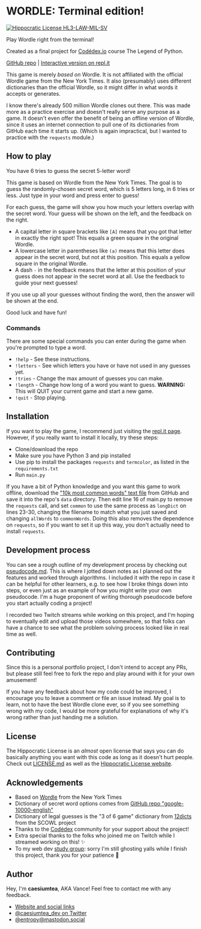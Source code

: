 # WORDLE: Terminal edition! 
[![Hippocratic License HL3-LAW-MIL-SV](https://img.shields.io/static/v1?label=Hippocratic%20License&message=HL3-LAW-MIL-SV&labelColor=5e2751&color=bc8c3d)](https://firstdonoharm.dev/version/3/0/law-mil-sv.html)

Play Wordle right from the terminal!

Created as a final project for [Codédex.io](https://www.codedex.io/) course The Legend of Python.

[GitHub repo](https://github.com/caesiumtea/wordle-cli) | [Interactive version on repl.it](https://replit.com/@caesiumtea/wordle-cli)

This game is merely *based on* Wordle. It is not affiliated with the official Wordle game from the New York Times. It also (presumably) uses different dictionaries than the official Wordle, so it might differ in what words it accepts or generates.

I know there's already 500 million Wordle clones out there. This was made more as a practice exercise and doesn't really serve any purpose as a game. It doesn't even offer the benefit of being an offline version of Wordle, since it uses an internet connection to pull one of its dictionaries from GitHub each time it starts up. (Which is again impractical, but I wanted to practice with the `requests` module.)

## How to play
You have 6 tries to guess the secret 5-letter word!

This game is based on Wordle from the New York Times. The goal is to guess the randomly-chosen secret word, which is 5 letters long, in 6 tries or less.
Just type in your word and press enter to guess!

For each guess, the game will show you how much your letters overlap with the secret word.
Your guess will be shown on the left, and the feedback on the right.

* A capital letter in square brackets like `[A]` means that you got that letter in exactly the right spot! This equals a green square in the original Wordle.
* A lowercase letter in parentheses like `(a)` means that this letter does appear in the secret word, but not at this position. This equals a yellow square in the original Wordle.
* A dash `-` in the feedback means that the letter at this position of your guess does not appear in the secret word at all.
Use the feedback to guide your next guesses!

If you use up all your guesses without finding the word, then the answer will be shown at the end.

Good luck and have fun!

### Commands
There are some special commands you can enter during the game when you're prompted to type a word.
* `!help` - See these instructions.
* `!letters` - See which letters you have or have not used in any guesses yet.
* `!tries` - Change the max amount of guesses you can make.
* `!length` - Change how long of a word you want to guess. **WARNING:** This will QUIT your current game and start a new game.
* `!quit` - Stop playing.

## Installation
If you want to play the game, I recommend just visiting the [repl.it page](https://replit.com/@caesiumtea/wordle-cli). However, if you really want to install it locally, try these steps:

- Clone/download the repo
- Make sure you have Python 3 and pip installed
- Use pip to install the packages `requests` and `termcolor`, as listed in the `requirements.txt`
- Run `main.py`

If you have a bit of Python knowledge and you want this game to work offline, download the ["10k most common words" text file](https://github.com/first20hours/google-10000-english/blob/master/google-10000-english-no-swears.txt) from GitHub and save it into the repo's `data` directory. Then edit line 16 of main.py to remove the `requests` call, and set `common` to use the same process as `longDict` on lines 23-30, changing the filename to match what you just saved and changing `allWords` to `commonWords`. Doing this also removes the dependence on `requests`, so if you want to set it up this way, you don't actually need to install `requests`.

## Development process
You can see a rough outline of my development process by checking out [pseudocode.md](pseudocode.md). This is where I jotted down notes as I planned out the features and worked through algorithms. I included it with the repo in case it can be helpful for other learners, e.g. to see how I broke things down into steps, or even just as an example of how you might write your own pseudocode. I'm a huge proponent of writing thorough pseudocode before you start actually coding a project!

I recorded two Twitch streams while working on this project, and I'm hoping to eventually edit and upload those videos somewhere, so that folks can have a chance to see what the problem solving process looked like in real time as well.

## Contributing
Since this is a personal portfolio project, I don't intend to accept any PRs, but please still feel free to fork the repo and play around with it for your own amusement!

If you have any feedback about how my code could be improved, I encourage you to leave a comment or file an issue instead. My goal is to learn, not to have the best Wordle clone ever, so if you see something wrong with my code, I would be more grateful for explanations of why it's wrong rather than just handing me a solution.

## License
The Hippocratic License is an *almost* open license that says you can do basically anything you want with this code as long as it doesn't hurt people. Check out [LICENSE.md](LICENSE.md) as well as the [Hippocratic License website](https://firstdonoharm.dev/).

## Acknowledgements
- Based on [Wordle](https://www.nytimes.com/games/wordle/index.html) from the New York Times
- Dictionary of secret word options comes from [GitHub repo "google-10000-english"](https://github.com/first20hours/google-10000-english/blob/master/google-10000-english-no-swears.txt)
- Dictionary of legal guesses is the "3 of 6 game" dictionary from [12dicts](http://wordlist.aspell.net/12dicts/) from the SCOWL project 
- Thanks to the [Codédex](https://www.codedex.io/) community for your support about the project!
- Extra special thanks to the folks who joined me on Twitch while I streamed working on this! ✨
- To my web dev [study group](): sorry I'm still ghosting yalls while I finish this project, thank you for your patience 🙏

## Author
Hey, I'm **caesiumtea**, AKA Vance! Feel free to contact me with any feedback.
- [Website and social links](https://caesiumtea.glitch.me/)
- [@caesiumtea_dev on Twitter](https://www.twitter.com/caesiumtea_dev)
- [@entropy@mastodon.social](https://mastodon.social/@entropy)
